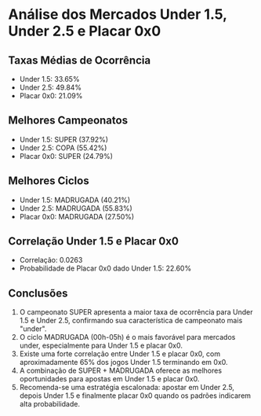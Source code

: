 # Análise dos Mercados Under 1.5, Under 2.5 e Placar 0x0

## Taxas Médias de Ocorrência

- Under 1.5: 33.65%
- Under 2.5: 49.84%
- Placar 0x0: 21.09%

## Melhores Campeonatos

- Under 1.5: SUPER (37.92%)
- Under 2.5: COPA (55.42%)
- Placar 0x0: SUPER (24.79%)

## Melhores Ciclos

- Under 1.5: MADRUGADA (40.21%)
- Under 2.5: MADRUGADA (55.83%)
- Placar 0x0: MADRUGADA (27.50%)

## Correlação Under 1.5 e Placar 0x0

- Correlação: 0.0263
- Probabilidade de Placar 0x0 dado Under 1.5: 22.60%

## Conclusões

1. O campeonato SUPER apresenta a maior taxa de ocorrência para Under 1.5 e Under 2.5, confirmando sua característica de campeonato mais "under".
2. O ciclo MADRUGADA (00h-05h) é o mais favorável para mercados under, especialmente para Under 1.5 e placar 0x0.
3. Existe uma forte correlação entre Under 1.5 e placar 0x0, com aproximadamente 65% dos jogos Under 1.5 terminando em 0x0.
4. A combinação de SUPER + MADRUGADA oferece as melhores oportunidades para apostas em Under 1.5 e placar 0x0.
5. Recomenda-se uma estratégia escalonada: apostar em Under 2.5, depois Under 1.5 e finalmente placar 0x0 quando os padrões indicarem alta probabilidade.
